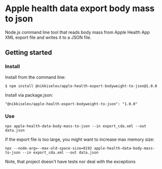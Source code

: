 # Apple health data export body mass to json
Node.js command line tool that reads body mass from Apple Health App XML export file and writes it to a JSON file. 

## Getting started

### Install

Install from the command line:

`$ npm install @nikkiselev/apple-health-export-bodyweight-to-json@1.0.0`

Install via package.json:

`"@nikkiselev/apple-health-export-bodyweight-to-json": "1.0.0"`

### Use

`npx apple-health-data-body-mass-to-json --in export_cda.xml --out data.json`

If the export file is too large, you might want to increase max memory size:

`npx --node-arg=--max-old-space-size=8192 apple-health-data-body-mass-to-json --in export_cda.xml --out data.json`


Note, that project doesn't have tests nor deal with the exceptions

